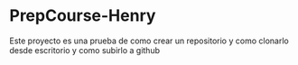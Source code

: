 # PrepCourse-Henry
Este proyecto es una prueba de como crear un repositorio y como clonarlo desde escritorio y como subirlo a github
